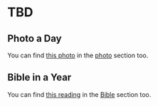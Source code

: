 # TBD



## Photo a Day

<!--@include: @/photos/photo-a-day/2025/02/19.md{3,}-->

You can find [this photo](/photos/photo-a-day/2025/02/19) in the [photo](/photos/) section too.

## Bible in a Year

<!--@include: @/bible/plans/bible-in-a-year/02/19.md{3,}-->

You can find [this reading](/bible/plans/bible-in-a-year/02/19) in the [Bible](/bible/) section too.